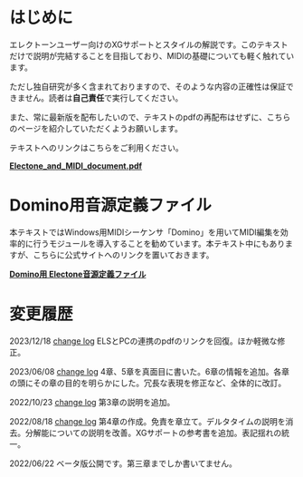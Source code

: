 # はじめに

エレクトーンユーザー向けのXGサポートとスタイルの解説です。このテキストだけで説明が完結することを目指しており、MIDIの基礎についても軽く触れています。

ただし独自研究が多く含まれておりますので、そのような内容の正確性は保証できません。読者は**自己責任**で実行してください。

また、常に最新版を配布したいので、テキストのpdfの再配布はせずに、こちらのページを紹介していただくようお願いします。

テキストへのリンクはこちらをご利用ください。

<a href="https://github.com/wakmin-oxo/Electone_and_MIDI_document/raw/main/pdf/Electone_and_MIDI_document.pdf" target="_self">**Electone_and_MIDI_document.pdf**</a>	

# Domino用音源定義ファイル

本テキストではWindows用MIDIシーケンサ「Domino」を用いてMIDI編集を効率的に行うモジュールを導入することを勧めています。本テキスト中にもありますが、こちらに公式サイトへのリンクを置いておきます。

[**Domino用 Electone音源定義ファイル**](https://www.kamekyame.com/el/domino-define) 

# 変更履歴
2023/12/18 [change log](https://github.com/wakmin-oxo/Electone_and_MIDI_document/commit/4cabb5d2c7902e1c633377164f25459e8be39b9c)
ELSとPCの連携のpdfのリンクを回復。ほか軽微な修正。

2023/06/08 [change log](https://github.com/wakmin-oxo/Electone_and_MIDI_document/commit/65527023a5dd0a1ee73723bef6e668b3d5d73edb)
4章、5章を真面目に書いた。6章の情報を追加。各章の頭にその章の目的を明らかにした。冗長な表現を修正など、全体的に改訂。

2022/10/23 [change log](https://github.com/wakmin-oxo/Electone_and_MIDI_document/commit/c67494643caa32e6192dae591cae2fdddc0d2bb5)
第3章の説明を追加。

2022/08/18 [change log](https://github.com/wakmin-oxo/Electone_and_MIDI_document/commit/4e89b6b234101f20b9770f57f73acc6115e0d82d)
第4章の作成。免責を章立て。デルタタイムの説明を消去。分解能についての説明を改善。XGサポートの参考書を追加。表記揺れの統一。

2022/06/22
ベータ版公開です。第三章までしか書いてません。
